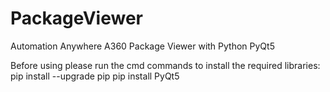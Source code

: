 # PackageViewer
Automation Anywhere A360 Package Viewer with Python PyQt5

Before using please run the cmd commands to install the required libraries:
pip install --upgrade pip
pip install PyQt5
